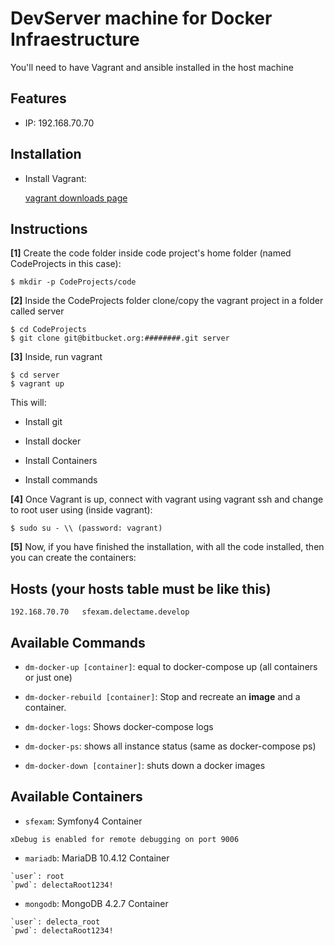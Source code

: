 # DevServer machine for Docker Infraestructure

You'll need to have Vagrant and ansible installed in the host machine

Features
--------
- IP: 192.168.70.70

Installation
------------

- Install Vagrant:

    [vagrant downloads page](https://www.vagrantup.com/downloads.html)

Instructions
------------

**[1]** Create the code folder inside code project's home folder (named CodeProjects in this case):

```
$ mkdir -p CodeProjects/code
```

**[2]** Inside the CodeProjects folder clone/copy the vagrant project in a folder called server

```
$ cd CodeProjects
$ git clone git@bitbucket.org:########.git server
```

**[3]** Inside, run vagrant

```
$ cd server
$ vagrant up
```
This will:

- Install git

- Install docker

- Install Containers

- Install commands

**[4]** Once Vagrant is up, connect with vagrant using vagrant ssh and change to root user using (inside vagrant):
```
$ sudo su - \\ (password: vagrant)
```

**[5]** Now, if you have finished the installation, with all the code installed, then you can create the containers:


Hosts (your hosts table must be like this)
-------------------

```
192.168.70.70   sfexam.delectame.develop
```

Available Commands
-------------------

- `dm-docker-up [container]`: equal to docker-compose up (all containers or just one)

- `dm-docker-rebuild [container]`: Stop and recreate an **image** and a container.

- `dm-docker-logs`: Shows docker-compose logs

- `dm-docker-ps`: shows all instance status (same as docker-compose ps)

- `dm-docker-down [container]`: shuts down a docker images

Available Containers
-------------------

- `sfexam`: Symfony4 Container

```
xDebug is enabled for remote debugging on port 9006
```

- `mariadb`: MariaDB 10.4.12 Container 

```
`user`: root 
`pwd`: delectaRoot1234! 
```

- `mongodb`: MongoDB 4.2.7 Container

```
`user`: delecta_root 
`pwd`: delectaRoot1234!
```